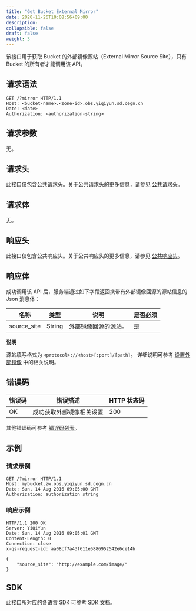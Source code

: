 ```yaml
---
title: "Get Bucket External Mirror"
date: 2020-11-26T10:08:56+09:00
description:
collapsible: false
draft: false
weight: 3
---
```


该接口用于获取 Bucket 的外部镜像源站（External Mirror Source Site），只有 Bucket 的所有者才能调用该 API。

## 请求语法

```http
GET /?mirror HTTP/1.1
Host: <bucket-name>.<zone-id>.obs.yiqiyun.sd.cegn.cn
Date: <date>
Authorization: <authorization-string>
```

## 请求参数

无。

## 请求头

此接口仅包含公共请求头。关于公共请求头的更多信息，请参见 [公共请求头](/storage/object-storage/api/common_header/#请求头字段-request-header)。

## 请求体

无。

## 响应头

此接口仅包含公共响应头。关于公共响应头的更多信息，请参见 [公共响应头](/storage/object-storage/api/common_header/#响应头字段-response-header)。

## 响应体

成功调用该 API 后，服务端通过如下字段返回携带有外部镜像回源的源站信息的 Json 消息体：

| 名称 | 类型 | 说明 | 是否必须 |
| --- | --- | --- | --- |
| source_site | String | 外部镜像回源的源站。 | 是 |

**说明**

源站填写格式为 `<protocol>://<host>[:port]/[path]`。 详细说明可参考 [设置外部镜像](../put_external_mirror/#请求体) 中的相关说明。

## 错误码

| 错误码 | 错误描述 | HTTP 状态码 |
| --- | --- | --- |
| OK | 成功获取外部镜像相关设置 | 200 |

其他错误码可参考 [错误码列表](/storage/object-storage/api/error_code/#错误码列表)。

## 示例

### 请求示例

```http
GET /?mirror HTTP/1.1
Host: mybucket.zw.obs.yiqiyun.sd.cegn.cn
Date: Sun, 14 Aug 2016 09:05:00 GMT
Authorization: authorization string
```

### 响应示例

```http
HTTP/1.1 200 OK
Server: YiQiYun
Date: Sun, 14 Aug 2016 09:05:01 GMT
Content-Length: 0
Connection: close
x-qs-request-id: aa08cf7a43f611e5886952542e6ce14b

{
    "source_site": "http://example.com/image/"
}
```

## SDK

此接口所对应的各语言 SDK 可参考 [SDK 文档](/storage/object-storage/sdk/)。

